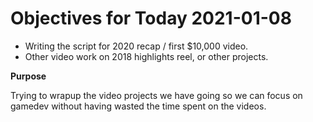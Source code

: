 # Objectives for Today 2021-01-08

- Writing the script for 2020 recap / first $10,000 video.
- Other video work on 2018 highlights reel, or other projects.

**Purpose**

Trying to wrapup the video projects we have going so we can focus on gamedev without having wasted the time spent on the videos.

